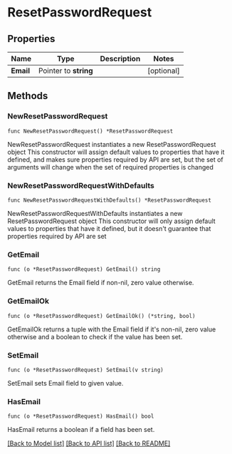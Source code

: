 # ResetPasswordRequest

## Properties

Name | Type | Description | Notes
------------ | ------------- | ------------- | -------------
**Email** | Pointer to **string** |  | [optional] 

## Methods

### NewResetPasswordRequest

`func NewResetPasswordRequest() *ResetPasswordRequest`

NewResetPasswordRequest instantiates a new ResetPasswordRequest object
This constructor will assign default values to properties that have it defined,
and makes sure properties required by API are set, but the set of arguments
will change when the set of required properties is changed

### NewResetPasswordRequestWithDefaults

`func NewResetPasswordRequestWithDefaults() *ResetPasswordRequest`

NewResetPasswordRequestWithDefaults instantiates a new ResetPasswordRequest object
This constructor will only assign default values to properties that have it defined,
but it doesn't guarantee that properties required by API are set

### GetEmail

`func (o *ResetPasswordRequest) GetEmail() string`

GetEmail returns the Email field if non-nil, zero value otherwise.

### GetEmailOk

`func (o *ResetPasswordRequest) GetEmailOk() (*string, bool)`

GetEmailOk returns a tuple with the Email field if it's non-nil, zero value otherwise
and a boolean to check if the value has been set.

### SetEmail

`func (o *ResetPasswordRequest) SetEmail(v string)`

SetEmail sets Email field to given value.

### HasEmail

`func (o *ResetPasswordRequest) HasEmail() bool`

HasEmail returns a boolean if a field has been set.


[[Back to Model list]](../README.md#documentation-for-models) [[Back to API list]](../README.md#documentation-for-api-endpoints) [[Back to README]](../README.md)


